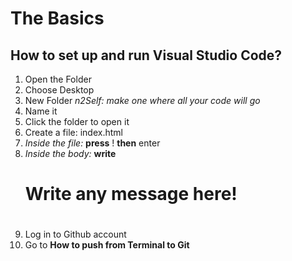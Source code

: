 # The Basics

## How to set up and run Visual Studio Code?
1. Open the Folder
2. Choose Desktop
3. New Folder *n2Self: make one where all your code will go*
4. Name it
5. Click the folder to open it
6. Create a file: index.html 
7. *Inside the file:* **press** ! **then** enter
8. *Inside the body:* **write** <h1> Write any message here! <h1>
9. Log in to Github account
  10. Go to **How to push from Terminal to Git**


